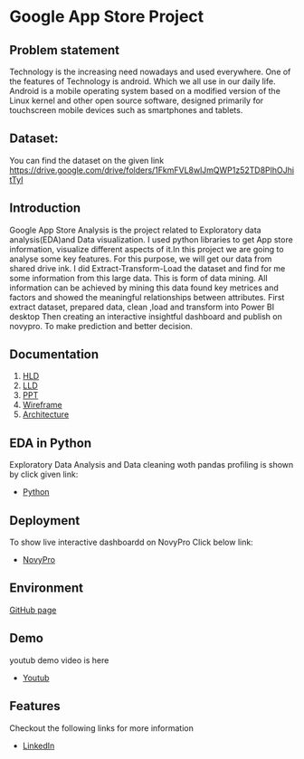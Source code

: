 
# Google App Store Project
## Problem statement 
Technology is the increasing need nowadays and used everywhere. One of the features of 
Technology is android. Which we all use in our daily life. Android is a mobile operating system 
based on a modified version of the Linux kernel and other open source software, designed 
primarily for touchscreen mobile devices such as smartphones and tablets.

## Dataset:
You can find the dataset on the given link
https://drive.google.com/drive/folders/1FkmFVL8wlJmQWP1z52TD8PlhOJhitTyI

## Introduction 
Google App Store Analysis is the project related to Exploratory data analysis(EDA)and Data visualization. I used python libraries to get App store information, visualize different aspects of it.In this project we 
are going to analyse some key features. For this purpose, we will get our data from shared drive 
ink. I did Extract-Transform-Load the dataset and find for me some information from this large 
data. This is form of data mining. All information can be achieved by mining this data found key 
metrices and factors and showed the meaningful relationships between attributes.
First extract dataset, prepared data, clean ,load and transform into Power BI desktop Then creating an interactive insightful dashboard and publish on novypro. To make prediction and better decision.

## Documentation

1. [HLD](https://github.com/Swatikhedekar/Expenditure-Data-Analysis-Project/blob/main/5.Documents/expenditure_HLD.pdf)
2. [LLD](https://github.com/Swatikhedekar/Expenditure-Data-Analysis-Project/blob/main/5.Documents/expenditure_LLD.pdf)
3. [PPT](https://github.com/Swatikhedekar/Expenditure-Data-Analysis-Project/blob/main/5.Documents/Expenditure%20Data%20Analysis%20ppt.pptx)
4. [Wireframe](https://github.com/Swatikhedekar/Expenditure-Data-Analysis-Project/blob/main/5.Documents/Wireframe%20documentation.pdf)
5. [Architecture](https://github.com/Swatikhedekar/Expenditure-Data-Analysis-Project/blob/main/5.Documents/Expenditure%20Architecture%20design.pdf)



## EDA in Python 

Exploratory Data Analysis and Data cleaning woth pandas profiling is shown by click given link:
- [Python](https://github.com/Swatikhedekar/Expenditure-Data-Analysis-Project/blob/main/3.Analysis%20file/EDA%20on%20%20Expenditure%20Data%20Analysis.ipynb)
## Deployment

To show live interactive dashboardd on NovyPro Click below link:

 - [NovyPro](https://lnkd.in/gxycGxqQ)



## Environment 

[GitHub page](https://github.com/Swatikhedekar/Expenditure-Data-Analysis-Project)


## Demo

youtub demo video is here
- [Youtub](https://youtu.be/5kcaIIggMKQ)

## Features
Checkout the following links for more information
- [LinkedIn](https://www.linkedin.com/in/swati-khedekar-9800a9172/)



